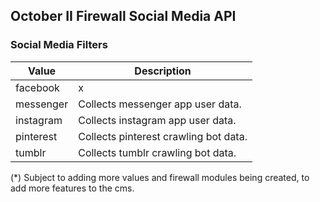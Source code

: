 ## October II Firewall Social Media API

### Social Media Filters

Value | Description
---|---
facebook | x
messenger | Collects messenger app user data.
instagram | Collects instagram app user data.
pinterest | Collects pinterest crawling bot data.
tumblr | Collects tumblr crawling bot data.

(*) Subject to adding more values and firewall modules being created, to add more features to the cms.
